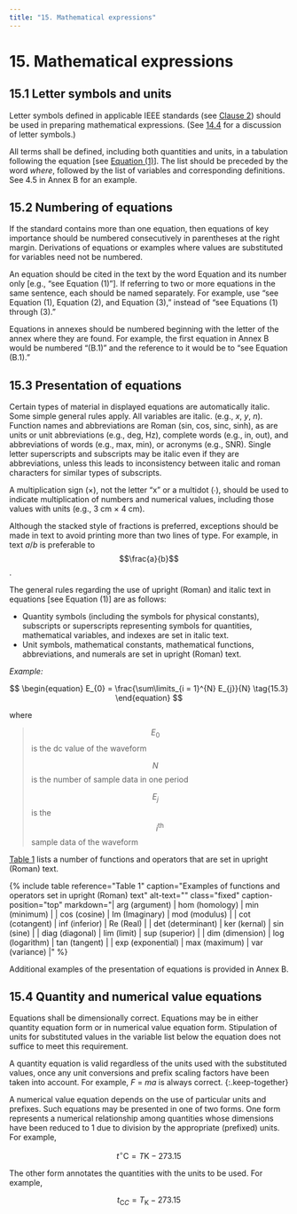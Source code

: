 ```yaml
---
title: "15. Mathematical expressions"
---
```


# 15. Mathematical expressions

## 15.1 Letter symbols and units

Letter symbols defined in applicable IEEE standards (see [Clause 2](02.html)) should be used in preparing mathematical expressions. (See [14.4](14.html#144-letter-symbols) for a discussion of letter symbols.)

All terms shall be defined, including both quantities and units, in a tabulation following the equation [see [Equation (1)](#formula-1)]. The list should be preceded by the word *where*, followed by the list of variables and corresponding definitions. See 4.5 in Annex B for an example.

## 15.2 Numbering of equations

If the standard contains more than one equation, then equations of key importance should be numbered consecutively in parentheses at the right margin. Derivations of equations or examples where values are substituted for variables need not be numbered.

An equation should be cited in the text by the word Equation and its number only [e.g., “see Equation (1)”]. If referring to two or more equations in the same sentence, each should be named separately. For example, use “see Equation (1), Equation (2), and Equation (3),” instead of “see Equations (1) through (3).”

Equations in annexes should be numbered beginning with the letter of the annex where they are found. For example, the first equation in Annex B would be numbered “(B.1)” and the reference to it would be to “see Equation (B.1).”

## 15.3 Presentation of equations

Certain types of material in displayed equations are automatically italic. Some simple general rules apply. All variables are italic. (e.g., *x*, *y*, *n*). Function names and abbreviations are Roman (sin, cos, sinc, sinh), as are units or unit abbreviations (e.g., deg, Hz), complete words (e.g., in, out), and abbreviations of words (e.g., max, min), or acronyms (e.g., SNR). Single letter superscripts and subscripts may be italic even if they are abbreviations, unless this leads to inconsistency between italic and roman characters for similar types of subscripts.

A multiplication sign (×), not the letter “x” or a multidot (∙), should be used to indicate multiplication of numbers and numerical values, including those values with units (e.g., 3 cm × 4 cm).

Although the stacked style of fractions is preferred, exceptions should be made in text to avoid printing more than two lines of type. For example, in text *a*/*b* is preferable to $$\frac{a}{b}$$.

The general rules regarding the use of upright (Roman) and italic text in equations [see Equation (1)] are as follows:

* Quantity symbols (including the symbols for physical constants), subscripts or superscripts representing symbols for quantities, mathematical variables, and indexes are set in italic text.
* Unit symbols, mathematical constants, mathematical functions, abbreviations, and numerals are set in upright (Roman) text.

*Example:*

$$
\begin{equation}
E_{0} = \frac{\sum\limits_{i = 1}^{N} E_{j}}{N} \tag{15.3}
\end{equation}
$$

where

> $$E_{0} \quad$$ is the dc value of the waveform
>
> $$N \quad$$ is the number of sample data in one period
>
> $$E_{j} \quad$$ is the $$i^{\text{th}}$$ sample data of the waveform

[Table 1](#table-1) lists a number of functions and operators that are set in upright (Roman) text.

{% include table
   reference="Table 1"
   caption="Examples of functions and operators set in upright (Roman) text"
   alt-text=""
   class="fixed"
   caption-position="top"
   markdown="| arg (argument)    | hom (homology)  | min (minimum)  |
| cos (cosine)      | Im (Imaginary)  | mod (modulus)  |
| cot (cotangent)   | inf (inferior)  | Re (Real)      |
| det (determinant) | ker (kernal)    | sin (sine)     |
| diag (diagonal)   | lim (limit)     | sup (superior) |
| dim (dimension)   | log (logarithm) | tan (tangent)  |
| exp (exponential) | max (maximum)   | var (variance) |"
%}

Additional examples of the presentation of equations is provided in Annex B.

## 15.4 Quantity and numerical value equations

Equations shall be dimensionally correct. Equations may be in either quantity equation form or in numerical value equation form. Stipulation of units for substituted values in the variable list below the equation does not suffice to meet this requirement.

A quantity equation is valid regardless of the units used with the substituted values, once any unit conversions and prefix scaling factors have been taken into account. For example, *F* = *ma* is always correct.
{:.keep-together}

A numerical value equation depends on the use of particular units and prefixes. Such equations may be presented in one of two forms. One form represents a numerical relationship among quantities whose dimensions have been reduced to 1 due to division by the appropriate (prefixed) units. For example,

$$t^{\circ} \mathrm{C} = T \mathrm{K} - 273.15$$

The other form annotates the quantities with the units to be used. For example,

$${t}_{\mathrm{C} C} = {T}_{\mathrm{K}} - 273.15$$
